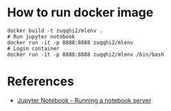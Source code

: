 # How to run docker image

    docker build -t zuqqhi2/mlenv .
    # Run jupyter notebook
    docker run -it -p 8888:8888 zuqqhi2/mlenv
    # Login container
    docker run -it -p 8888:8888 zuqqhi2/mlenv /bin/bash

# References

- [Jupyter Notebook - Running a notebook server](http://jupyter-notebook.readthedocs.io/en/latest/public_server.html)
